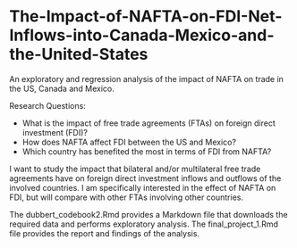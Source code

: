 # The-Impact-of-NAFTA-on-FDI-Net-Inflows-into-Canada-Mexico-and-the-United-States
An exploratory and regression analysis of the impact of NAFTA on trade in the US, Canada and Mexico.

Research Questions:

- What is the impact of free trade agreements (FTAs) on foreign direct investment (FDI)? 
- How does NAFTA affect FDI between the US and Mexico?
- Which country has benefited the most in terms of FDI from NAFTA?

I want to study the impact that bilateral and/or multilateral free trade agreements have on foreign direct investment inflows and outflows of the involved countries. I am specifically interested in the effect of NAFTA on FDI, but will compare with other FTAs involving other countries. 

The dubbert_codebook2.Rmd provides a Markdown file that downloads the required data and performs exploratory analysis. The final_project_1.Rmd file provides the report and findings of the analysis. 
